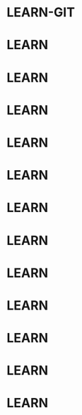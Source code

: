 # LEARN-GIT
# LEARN
# LEARN
# LEARN
# LEARN
# LEARN
# LEARN
# LEARN
# LEARN
# LEARN
# LEARN
# LEARN
# LEARN
